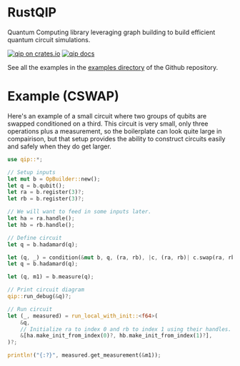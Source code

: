 # RustQIP

Quantum Computing library leveraging graph building to build efficient quantum circuit
simulations.

[![qip on crates.io](https://img.shields.io/crates/v/qip.svg)](https://crates.io/crates/qip)
[![qip docs](https://img.shields.io/badge/docs-docs.rs-orange.svg)](https://docs.rs/qip)

See all the examples in the [examples directory](https://github.com/Renmusxd/RustQIP/tree/master/examples) of the Github repository.

# Example (CSWAP)
Here's an example of a small circuit where two groups of qubits are swapped conditioned on a
third. This circuit is very small, only three operations plus a measurement, so the boilerplate
can look quite large in compairison, but that setup provides the ability to construct circuits
easily and safely when they do get larger.
```rust
use qip::*;

// Setup inputs
let mut b = OpBuilder::new();
let q = b.qubit();
let ra = b.register(3)?;
let rb = b.register(3)?;

// We will want to feed in some inputs later.
let ha = ra.handle();
let hb = rb.handle();

// Define circuit
let q = b.hadamard(q);

let (q, _) = condition(&mut b, q, (ra, rb), |c, (ra, rb)| c.swap(ra, rb));
let q = b.hadamard(q);

let (q, m1) = b.measure(q);

// Print circuit diagram
qip::run_debug(&q)?;

// Run circuit
let (_, measured) = run_local_with_init::<f64>(
    &q,
    // Initialize ra to index 0 and rb to index 1 using their handles.
    &[ha.make_init_from_index(0)?, hb.make_init_from_index(1)?],
)?;

println!("{:?}", measured.get_measurement(&m1));
```
